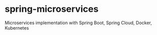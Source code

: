 # spring-microservices
Microservices implementation with Spring Boot, Spring Cloud, Docker, Kubernetes
